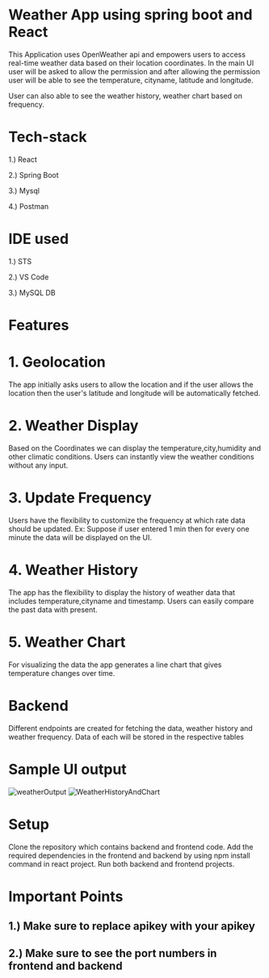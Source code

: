 # Weather App using spring boot and React

This Application uses OpenWeather api and empowers users to access real-time weather data based on their location coordinates. In the main UI user will be asked to allow the permission and after allowing
the permission user will be able to see the temperature, cityname, latitude and longitude.

User can also able to see the weather history, weather chart based on frequency.

# Tech-stack
1.) React

2.) Spring Boot

3.) Mysql

4.) Postman

# IDE used

1.) STS

2.) VS Code

3.) MySQL DB

# Features 

# 1. Geolocation

The app initially asks users to allow the location and if the user allows the location then the user's latitude and longitude will be automatically fetched.

# 2. Weather Display

Based on the Coordinates we can display the temperature,city,humidity and other climatic conditions. Users can instantly view the weather conditions without any input.

# 3.  Update Frequency

Users have the flexibility to customize the frequency at which rate data should be updated.
Ex: Suppose if user entered 1 min then for every one minute the data will be displayed on the UI.

# 4.  Weather History

The app has the flexibility to display the history of weather data that includes temperature,cityname and timestamp. Users can easily compare the past data with present.

# 5.  Weather Chart

For visualizing the data the app generates a line chart that gives temperature changes over time.

# Backend

Different endpoints are created for fetching the data, weather history and weather frequency.
Data of each will be stored in the respective tables

# Sample UI output

![weatherOutput](https://github.com/sampathpavan/weatherproject/assets/73058239/7ddaf0f4-ae5d-4661-91ec-baec43418016)
![WeatherHistoryAndChart](https://github.com/sampathpavan/weatherproject/assets/73058239/03085c2d-f34e-4d9a-8726-49950a641b5b)


# Setup

Clone the repository which contains backend and frontend code.
Add the required dependencies in the frontend and backend by using npm install command in react project.
Run both backend and frontend projects.

# Important Points

## 1.) Make sure to replace apikey with your apikey
## 2.) Make sure to see the port numbers in frontend and backend


